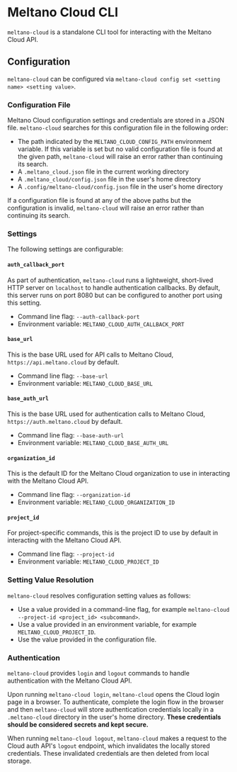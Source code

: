 # Meltano Cloud CLI

`meltano-cloud` is a standalone CLI tool for interacting with the Meltano Cloud API.

## Configuration

`meltano-cloud` can be configured via
`meltano-cloud config set <setting name> <setting value>`.

### Configuration File

Meltano Cloud configuration settings and credentials are stored in a JSON file.
`meltano-cloud` searches for this configuration file in the following order:

- The path indicated by the `MELTANO_CLOUD_CONFIG_PATH` environment variable.
  If this variable is set but no valid configuration file is found at the given path,
  `meltano-cloud` will raise an error rather than continuing its search.
- A `.meltano_cloud.json` file in the current working directory
- A `.meltano_cloud/config.json` file in the user's home directory
- A `.config/meltano-cloud/config.json` file in the user's home directory

If a configuration file is found at any of the above paths but the configuration
is invalid, `meltano-cloud` will raise an error rather than continuing its search.

### Settings

The following settings are configurable:

#### `auth_callback_port`

As part of authentication, `meltano-cloud` runs a lightweight, short-lived HTTP
server on `localhost` to handle authentication callbacks. By default, this
server runs on port 8080 but can be configured to another port using this setting.

- Command line flag: `--auth-callback-port`
- Environment variable: `MELTANO_CLOUD_AUTH_CALLBACK_PORT`

#### `base_url`

This is the base URL used for API calls to Meltano Cloud, `https://api.meltano.cloud`
by default.

- Command line flag: `--base-url`
- Environment variable: `MELTANO_CLOUD_BASE_URL`

#### `base_auth_url`

This is the base URL used for authentication calls to Meltano Cloud,
`https://auth.meltano.cloud` by default.

- Command line flag: `--base-auth-url`
- Environment variable: `MELTANO_CLOUD_BASE_AUTH_URL`

#### `organization_id`

This is the default ID for the Meltano Cloud organization to use in interacting with
the Meltano Cloud API.

- Command line flag: `--organization-id`
- Environment variable: `MELTANO_CLOUD_ORGANIZATION_ID`

#### `project_id`

For project-specific commands, this is the project ID to use by default in interacting
with the Meltano Cloud API.

- Command line flag: `--project-id`
- Environment variable: `MELTANO_CLOUD_PROJECT_ID`

### Setting Value Resolution

`meltano-cloud` resolves configuration setting values as follows:

- Use a value provided in a command-line flag, for example
  `meltano-cloud --project-id <project_id> <subcommand>`.
- Use a value provided in an environment variable, for example `MELTANO_CLOUD_PROJECT_ID`.
- Use the value provided in the configuration file.

### Authentication

`meltano-cloud` provides `login` and `logout` commands to handle authentication with
the Meltano Cloud API.

Upon running `meltano-cloud login`, `meltano-cloud` opens the
Cloud login page in a browser. To authenticate, complete the login flow in the browser
and then `meltano-cloud` will store authentication credentials locally in a
`.meltano-cloud` directory in the user's home directory. **These credentials should
be considered secrets and kept secure.**

When running `meltano-cloud logout`, `meltano-cloud` makes a request to the Cloud
auth API's `logout` endpoint, which invalidates the locally stored credentials.
These invalidated credentials are then deleted from local storage.
